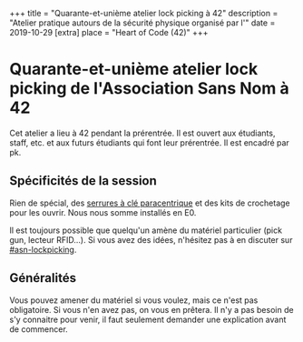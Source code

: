 +++
title = "Quarante-et-unième atelier lock picking à 42"
description = "Atelier pratique autours de la sécurité physique organisé par l'"
date = 2019-10-29
[extra]
place = "Heart of Code (42)"
+++

# Quarante-et-unième atelier lock picking de l'Association Sans Nom à 42

Cet atelier a lieu à 42 pendant la prérentrée. Il est ouvert aux étudiants,
staff, etc. et aux futurs étudiants qui font leur prérentrée.
Il est encadré par pk.

## Spécificités de la session

Rien de spécial, des [serrures à clé
paracentrique](@/documentation/lock_picking/paracentrique/index.fr.md) et des kits
de crochetage pour les ouvrir.
Nous nous somme installés en E0.

Il est toujours possible que quelqu'un amène du matériel particulier (pick gun,
lecteur RFID…).
Si vous avez des idées, n'hésitez pas à en discuter sur <a href="
{{ slack42(channel=asn-lockpicking) }}">#asn-lockpicking</a>.

## Généralités

Vous pouvez amener du matériel si vous voulez, mais ce n'est pas obligatoire.
Si vous n'en avez pas, on vous en prêtera.
Il n'y a pas besoin de s'y connaitre pour venir, il faut seulement demander une
explication avant de commencer.
